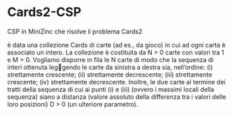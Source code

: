 # Cards2-CSP
CSP in MiniZinc che risolve il problema Cards2

è data una collezione Cards di carte (ad
es., da gioco) in cui ad ogni carta è associato un intero. La collezione è costituita da
N > 0 carte con valori tra 1 e M > 0.
Vogliamo disporre in fila le N carte di modo che la sequenza di interi ottenuta leggendo le carte da sinistra a destra sia, nell’ordine: (i) strettamente crescente; (ii) strettamente decrescente; (iii) strettamente crescente; (iv) strettamente decrescente.
Inoltre, le due carte al termine dei tratti della sequenza di cui ai punti (i) e (iii)
(ovvero i massimi locali della sequenza) siano a distanza (valore assoluto della differenza
tra i valori delle loro posizioni) D > 0 (un ulteriore parametro).

